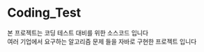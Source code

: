 # Coding_Test
<p>
  본 프로젝트는 코딩 테스트 대비를 위한 소스코드 입니다<br>
  여러 기업에서 요구하는 알고리즘 문제 들을 자바로 구현한 프로젝트 입니다<br> 
</p>
